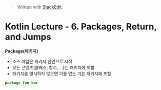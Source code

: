 


> Written with [StackEdit](https://stackedit.io/).

# Kotlin Lecture - 6. Packages, Return, and Jumps

**Package(패키지)**
- 소스 파일은 패키지 선언으로 시작
- 모든 콘텐츠(클래스, 함수, ...)는 패키지에 포함
- 패키지를 명시하지 않으면 이름 없는 기본 패키지에 포함
```kotlin
package foo.bar

```
<!--stackedit_data:
eyJoaXN0b3J5IjpbLTMyMzUyMjYwNSwtMTkyNTk4NjYwMF19
-->